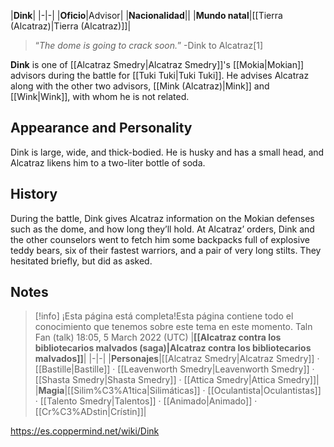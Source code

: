 |**Dink**|
|-|-|
|**Oficio**|Advisor|
|**Nacionalidad**||
|**Mundo natal**|[[Tierra (Alcatraz)\|Tierra (Alcatraz)]]|

>“*The dome is going to crack soon.*”
\-Dink to Alcatraz[1]


**Dink** is one of [[Alcatraz Smedry\|Alcatraz Smedry]]'s [[Mokia\|Mokian]] advisors during the battle for [[Tuki Tuki\|Tuki Tuki]]. He advises Alcatraz along with the other two advisors, [[Mink (Alcatraz)\|Mink]] and [[Wink\|Wink]], with whom he is not related.

## Appearance and Personality
Dink is large, wide, and thick-bodied. He is husky and has a small head, and Alcatraz likens him to a two-liter bottle of soda.

## History
During the battle, Dink gives Alcatraz information on the Mokian defenses such as the dome, and how long they’ll hold. At Alcatraz’ orders, Dink and the other counselors went to fetch him some backpacks full of explosive teddy bears, six of their fastest warriors, and a pair of very long stilts. They hesitated briefly, but did as asked.

## Notes

> [!info] ¡Esta página está completa!Esta página contiene todo el conocimiento que tenemos sobre este tema en este momento.
Taln Fan (talk) 18:05, 5 March 2022 (UTC)
|**[[Alcatraz contra los bibliotecarios malvados (saga)\|Alcatraz contra los bibliotecarios malvados]]**|
|-|-|
|**Personajes**|[[Alcatraz Smedry\|Alcatraz Smedry]] · [[Bastille\|Bastille]] · [[Leavenworth Smedry\|Leavenworth Smedry]] · [[Shasta Smedry\|Shasta Smedry]] · [[Attica Smedry\|Attica Smedry]]|
|**Magia**|[[Silim%C3%A1tica\|Silimáticas]] · [[Oculantista\|Oculantistas]] · [[Talento Smedry\|Talentos]] · [[Animado\|Animado]] · [[Cr%C3%ADstin\|Crístin]]|



https://es.coppermind.net/wiki/Dink